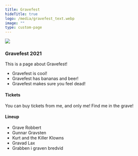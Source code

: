 ```yaml
---
title: Gravefest
hideTitle: true
logo: /media/gravefest_text.webp
image: ""
type: custom-page
---
```

![](/media/gravefest_small.webp)

### Gravefest 2021

This is a page about Gravefest!

* Gravefest is cool!
* Gravefest has bananas and beer!
* Gravefest makes sure you feel dead!

#### Tickets

You can buy tickets from me, and only me! Find me in the grave!

#### Lineup

* Grave Robbert
* Gunnar Gravsten
* Kurt and the Killer Klowns
* Gravad Lax
* Grabben i graven bredvid
